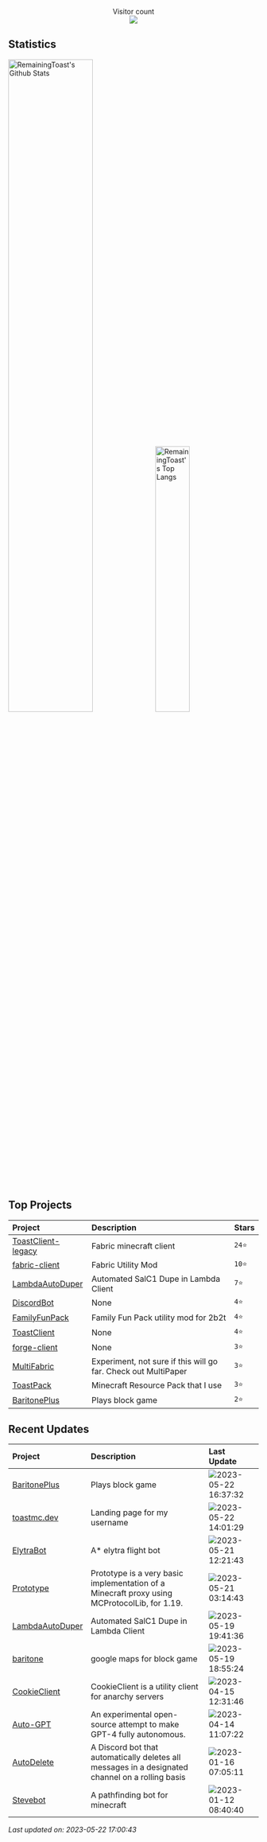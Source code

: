 <p align="center"> 
  Visitor count<br>
  <img src="https://profile-counter.glitch.me/RemainingToast/count.svg" />
</p>

## Statistics
<p>
  <img src="https://github-readme-stats.vercel.app/api?username=RemainingToast&show_icons=true&hide_border=true" alt="RemainingToast's Github Stats" width="58%" />
  <img src="https://github-readme-stats.vercel.app/api/top-langs/?username=RemainingToast&layout=compact&hide_border=true&langs_count=10" alt="RemainingToast's Top Langs" width="37%" /> 
</p>

## Top Projects
|Project|Description|Stars|
|:--|:--|:--|
|[ToastClient-legacy](https://github.com/RemainingToast/ToastClient-legacy)|Fabric minecraft client|`24⭐`|
|[fabric-client](https://github.com/RemainingToast/fabric-client)|Fabric Utility Mod|`10⭐`|
|[LambdaAutoDuper](https://github.com/RemainingToast/LambdaAutoDuper)|Automated SalC1 Dupe in Lambda Client|`7⭐`|
|[DiscordBot](https://github.com/RemainingToast/DiscordBot)|None|`4⭐`|
|[FamilyFunPack](https://github.com/RemainingToast/FamilyFunPack)|Family Fun Pack utility mod for 2b2t|`4⭐`|
|[ToastClient](https://github.com/RemainingToast/ToastClient)|None|`4⭐`|
|[forge-client](https://github.com/RemainingToast/forge-client)|None|`3⭐`|
|[MultiFabric](https://github.com/RemainingToast/MultiFabric)|Experiment, not sure if this will go far. Check out MultiPaper|`3⭐`|
|[ToastPack](https://github.com/RemainingToast/ToastPack)|Minecraft Resource Pack that I use|`3⭐`|
|[BaritonePlus](https://github.com/RemainingToast/BaritonePlus)|Plays block game|`2⭐`|

## Recent Updates
|Project|Description|Last Update|
|:--|:--|:--|
|[BaritonePlus](https://github.com/RemainingToast/BaritonePlus)|Plays block game|![2023-05-22 16:37:32](https://img.shields.io/badge/2023--05--22-16%3A37%3A32-brightgreen?style=flat-square)|
|[toastmc.dev](https://github.com/RemainingToast/toastmc.dev)|Landing page for my username|![2023-05-22 14:01:29](https://img.shields.io/badge/2023--05--22-14%3A01%3A29-brightgreen?style=flat-square)|
|[ElytraBot](https://github.com/RemainingToast/ElytraBot)|A* elytra flight bot|![2023-05-21 12:21:43](https://img.shields.io/badge/2023--05--21-12%3A21%3A43-brightgreen?style=flat-square)|
|[Prototype](https://github.com/RemainingToast/Prototype)|Prototype is a very basic implementation of a Minecraft proxy using MCProtocolLib, for 1.19.|![2023-05-21 03:14:43](https://img.shields.io/badge/2023--05--21-03%3A14%3A43-brightgreen?style=flat-square)|
|[LambdaAutoDuper](https://github.com/RemainingToast/LambdaAutoDuper)|Automated SalC1 Dupe in Lambda Client|![2023-05-19 19:41:36](https://img.shields.io/badge/2023--05--19-19%3A41%3A36-brightgreen?style=flat-square)|
|[baritone](https://github.com/RemainingToast/baritone)|google maps for block game|![2023-05-19 18:55:24](https://img.shields.io/badge/2023--05--19-18%3A55%3A24-brightgreen?style=flat-square)|
|[CookieClient](https://github.com/RemainingToast/CookieClient)|CookieClient is a utility client for anarchy servers|![2023-04-15 12:31:46](https://img.shields.io/badge/2023--04--15-12%3A31%3A46-brightgreen?style=flat-square)|
|[Auto-GPT](https://github.com/RemainingToast/Auto-GPT)|An experimental open-source attempt to make GPT-4 fully autonomous.|![2023-04-14 11:07:22](https://img.shields.io/badge/2023--04--14-11%3A07%3A22-brightgreen?style=flat-square)|
|[AutoDelete](https://github.com/RemainingToast/AutoDelete)|A Discord bot that automatically deletes all messages in a designated channel on a rolling basis|![2023-01-16 07:05:11](https://img.shields.io/badge/2023--01--16-07%3A05%3A11-brightgreen?style=flat-square)|
|[Stevebot](https://github.com/RemainingToast/Stevebot)|A pathfinding bot for minecraft|![2023-01-12 08:40:40](https://img.shields.io/badge/2023--01--12-08%3A40%3A40-brightgreen?style=flat-square)|



*Last updated on: 2023-05-22 17:00:43*
